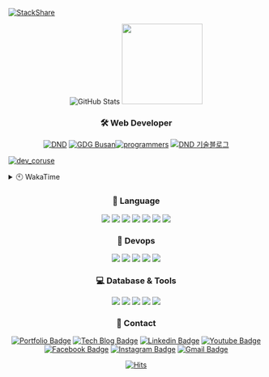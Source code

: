 [![StackShare](http://img.shields.io/badge/tech-stack-0690fa.svg?style=flat)](https://stackshare.io/sgd0947/my-stack)

<div align=center>
    
<!-- [![GitHub Trophy]](https://github.com/ryo-ma/github-profile-trophy "GitHub Profile Trophy") -->
![GitHub Stats] <img src="https://raw.github.com/sgd122/sgd122/master/img/logo/prgrms.png" height=159>
<!--  [![GitHub Stats] ![Top Languages]](https://github.com/anuraghazra/github-readme-stats "GitHub Readme Stats") -->

</div>

<h3 align="center">🛠 Web Developer</h3>

<div align=center>
<a href="https://www.rocketpunch.com/@sgd0947" target='_blank'><img src="https://raw.github.com/sgd122/sgd122/master/img/profile/dnd_small.png" alt="DND"></a>
<a href="https://gdg.community.dev/gdg-busan/" target='_blank'><img src="https://raw.github.com/sgd122/sgd122/master/img/profile/gdgBusan_small.png" alt="GDG Busan"></a><a href="https://school.programmers.co.kr/learn/courses/16623" target='_blank'><img src="https://raw.github.com/sgd122/sgd122/master/img/profile/programmers_small.png" alt="programmers"></a>
<a href="https://blog.dnd.ac" target='_blank'><img src="https://raw.github.com/sgd122/sgd122/master/img/profile/dndBlog_small.png" alt="DND 기술블로그"></a>
</div>

<!-- [데브코스 이야기](https://prgms.tistory.com/120) -->
[![dev_coruse](https://capsule-render.vercel.app/api?type=waving&height=200&text=데브코스%20운영일기%20보러가기&fontAlign=50&fontAlignY=40&color=gradient)](https://prgms.tistory.com/120) 

<details>
  <summary>🕙 WakaTime</summary>
  
[![Ashutosh's github activity graph](https://activity-graph.herokuapp.com/graph?username=sgd122&theme=react-dark)](https://github.com/ashutosh00710/github-readme-activity-graph)  

<!--START_SECTION:waka-->
![Code Time](http://img.shields.io/badge/Code%20Time-4%2C037%20hrs%2037%20mins-blue)

![Lines of code](https://img.shields.io/badge/From%20Hello%20World%20I%27ve%20Written-14.6%20million%20lines%20of%20code-blue)

**I'm an Early 🐤** 

```text
🌞 Morning                5247 commits        ██████░░░░░░░░░░░░░░░░░░░   24.76 % 
🌆 Daytime                10940 commits       █████████████░░░░░░░░░░░░   51.62 % 
🌃 Evening                4879 commits        ██████░░░░░░░░░░░░░░░░░░░   23.02 % 
🌙 Night                  127 commits         ░░░░░░░░░░░░░░░░░░░░░░░░░   00.60 % 
```
📅 **I'm Most Productive on Wednesday** 

```text
Monday                   3098 commits        ████░░░░░░░░░░░░░░░░░░░░░   14.62 % 
Tuesday                  3820 commits        █████░░░░░░░░░░░░░░░░░░░░   18.02 % 
Wednesday                5332 commits        ██████░░░░░░░░░░░░░░░░░░░   25.16 % 
Thursday                 3005 commits        ████░░░░░░░░░░░░░░░░░░░░░   14.18 % 
Friday                   2905 commits        ███░░░░░░░░░░░░░░░░░░░░░░   13.71 % 
Saturday                 1384 commits        ██░░░░░░░░░░░░░░░░░░░░░░░   06.53 % 
Sunday                   1649 commits        ██░░░░░░░░░░░░░░░░░░░░░░░   07.78 % 
```


📊 **This Week I Spent My Time On** 

```text
🕑︎ Time Zone: Asia/Seoul

💬 Programming Languages: 
Other                    4 hrs 30 mins       ██████████████░░░░░░░░░░░   57.17 % 
CSS                      1 hr 40 mins        █████░░░░░░░░░░░░░░░░░░░░   21.26 % 
TypeScript               1 hr 37 mins        █████░░░░░░░░░░░░░░░░░░░░   20.64 % 
Bash                     2 mins              ░░░░░░░░░░░░░░░░░░░░░░░░░   00.60 % 
.env file                1 min               ░░░░░░░░░░░░░░░░░░░░░░░░░   00.23 % 

🔥 Editors: 
Google Calendar          4 hrs 30 mins       ██████████████░░░░░░░░░░░   57.17 % 
WebStorm                 3 hrs 22 mins       ███████████░░░░░░░░░░░░░░   42.83 % 

💻 Operating System: 
Unknown OS               4 hrs 30 mins       ██████████████░░░░░░░░░░░   57.17 % 
Mac                      3 hrs 22 mins       ███████████░░░░░░░░░░░░░░   42.83 % 
```

**I Mostly Code in TypeScript** 

```text
TypeScript               21 repos            █████████░░░░░░░░░░░░░░░░   36.21 % 
JavaScript               21 repos            █████████░░░░░░░░░░░░░░░░   36.21 % 
Python                   6 repos             ███░░░░░░░░░░░░░░░░░░░░░░   10.34 % 
MDX                      1 repo              ░░░░░░░░░░░░░░░░░░░░░░░░░   01.72 % 
C++                      1 repo              ░░░░░░░░░░░░░░░░░░░░░░░░░   01.72 % 
```




 Last Updated on 14/03/2025 00:29:14 UTC
<!--END_SECTION:waka-->
</details>

<h3 align="center">💪 Language</h3>

<p align="center">
  <img src="https://img.shields.io/badge/javascript-%23323330.svg?style=flat-square&logo=javascript&logoColor=%23F7DF1E">
  <img src="https://img.shields.io/badge/typescript-%23007ACC.svg?style=flat-square&logo=typescript&logoColor=white">
  <img src="https://img.shields.io/badge/Nuxt-002E3B?style=flat-square&logo=nuxtdotjs&logoColor=#00DC82">
  <img src="https://img.shields.io/badge/react-%2320232a.svg?style=flat-square&logo=react&logoColor=%2361DAFB">
  <img src="https://img.shields.io/badge/react_native-%2320232a.svg?style=flat-square&logo=react&logoColor=%2361DAFB">
  <img src="https://img.shields.io/badge/django-%23092E20.svg?style=flat-square&logo=django&logoColor=white">
  <img src="https://img.shields.io/badge/vuejs-%2335495e.svg?style=flat-square&logo=vuedotjs&logoColor=%234FC08D">  
  <br/>
  
  
</p>

<h3 align="center">🐳 Devops</h3>

<p align="center">
  <img src="https://img.shields.io/badge/docker-%230db7ed.svg?style=flat-square&logo=docker&logoColor=white"/>
  <img src="https://img.shields.io/badge/GitHub-100000.svg?style=flat-square&logo=github&logoColor=white"/>
  <img src="https://img.shields.io/badge/github%20actions-%232671E5.svg?style=flat-square&logo=githubactions&logoColor=white"/>
  <img src="https://img.shields.io/badge/gitlab-330F63.svg?style=flat-square&logo=gitlab&logoColor=white"/>
  <img src="https://img.shields.io/badge/Amazon_AWS-232F3E?style=flat-square&logo=amazon-aws&logoColor=white"/>
</p>

<h3 align="center">💻 Database & Tools</h3>

<p align="center">
  <img src="https://img.shields.io/badge/-GraphQL-E10098?style=flat-square&logo=graphql">
  <img src="https://img.shields.io/badge/mysql-%2300f.svg?style=flat-square&logo=mysql&logoColor=white">
  <img src="https://img.shields.io/badge/oracle-%23F00000.svg?style=flat-square&logo=oracle&logoColor=white">
  <img src="https://img.shields.io/badge/Microsoft%20SQL%20Sever-CC2927?style=flat-square&logo=microsoft%20sql%20server&logoColor=white">  
  <img src="https://img.shields.io/badge/VisualStudioCode-0078d7.svg?style=flat-square&logo=visual-studio-code&logoColor=white">
</p>

<h3 align="center">📌 Contact</h3>

<div align=center>

[![Portfolio Badge](http://img.shields.io/badge/-Portfolio-black?style=flat-square&logo=github&link=http://sgd122.github.io/)](http://sgd122.github.io/)
[![Tech Blog Badge](http://img.shields.io/badge/-Tech%20blog-black?style=flat-square&logo=github&link=http://dndacademy.github.io/)](http://dndacademy.github.io/)
[![Linkedin Badge](https://img.shields.io/badge/-LinkedIn-blue?style=flat-square&logo=Linkedin&logoColor=white&link=https://linkedin.com/company/dndacademy)](https://linkedin.com/company/dndacademy)
[![Youtube Badge](https://img.shields.io/badge/Youtube-ff0000?style=flat-square&logo=youtube&link=https://www.youtube.com/channel/UCLzVjG8j1m4X8TSpMF-x5yw)](https://www.youtube.com/channel/UCLzVjG8j1m4X8TSpMF-x5yw)
[![Facebook Badge](https://img.shields.io/badge/-Facebook-1877f2?style=flat-square&logo=facebook&logoColor=white&link=https://www.facebook.com/DNDACADEMY)](https://www.facebook.com/DNDACADEMY)
[![Instagram Badge](https://img.shields.io/badge/-Instagram-dd2a7b?style=flat-square&logo=instagram&logoColor=white&link=https://www.instagram.com/seong_dev/)](https://www.instagram.com/seong_dev/)
[![Gmail Badge](https://img.shields.io/badge/-Gmail-d14836?style=flat-square&logo=Gmail&logoColor=white&link=mailto:sgd0947@gmail.com)](mailto:sgd0947@gmail.com)

</div>

<div align=center>
  
  [![Hits](https://hits.seeyoufarm.com/api/count/incr/badge.svg?url=https%3A%2F%2Fgithub.com%2Fsgd122%2Fhit-counter&count_bg=%2379C83D&title_bg=%23555555&icon=&icon_color=%23E7E7E7&title=hits&edge_flat=false)](https://hits.seeyoufarm.com)
  
</div>

<!-- ===================== TAG ===================== -->

<!-- user status -->

[github stats]: https://github-readme-stats.vercel.app/api?username=sgd122&title_color=5f4b8b&text_color=f0eee9&icon_color=00abc0&bg_color=212121&hide_border=true&hide_title=true&theme=&show_icons=true&include_all_commits=true&count_private=true&line_height=24
[top languages]: https://github-readme-stats.vercel.app/api/top-langs?username=sgd122&title_color=5f4b8b&text_color=f0eee9&icon_color=00abc0&bg_color=212121&hide_border=true&hide_title=true&layout=compact&langs_count=8&hide=html,css,tex
[github trophy]: https://github-profile-trophy.vercel.app/?username=sgd122&theme=juicyfresh&column=7&row=1&no-frame=true

<!-- badge -->

[blog]: https://img.shields.io/badge/Blogger-FF5722?style=for-the-badge&logo=blogger&logoColor=white
